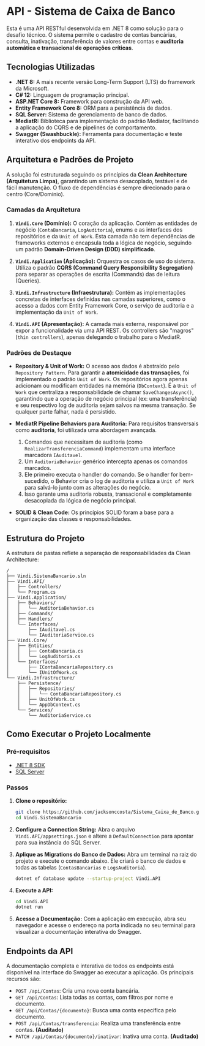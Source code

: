 # API - Sistema de Caixa de Banco

Esta é uma API RESTful desenvolvida em .NET 8 como solução para o desafio técnico. O sistema permite o cadastro de contas bancárias, consulta, inativação, transferência de valores entre contas e **auditoria automática e transacional de operações críticas**.

## Tecnologias Utilizadas

* **.NET 8:** A mais recente versão Long-Term Support (LTS) do framework da Microsoft.
* **C# 12:** Linguagem de programação principal.
* **ASP.NET Core 8:** Framework para construção da API web.
* **Entity Framework Core 8:** ORM para a persistência de dados.
* **SQL Server:** Sistema de gerenciamento de banco de dados.
* **MediatR:** Biblioteca para implementação do padrão Mediator, facilitando a aplicação do CQRS e de pipelines de comportamento.
* **Swagger (Swashbuckle):** Ferramenta para documentação e teste interativo dos endpoints da API.

## Arquitetura e Padrões de Projeto

A solução foi estruturada seguindo os princípios da **Clean Architecture (Arquitetura Limpa)**, garantindo um sistema desacoplado, testável e de fácil manutenção. O fluxo de dependências é sempre direcionado para o centro (Core/Domínio).

### Camadas da Arquitetura

1.  **`Vindi.Core` (Domínio):** O coração da aplicação. Contém as entidades de negócio (`ContaBancaria`, `LogAuditoria`), enums e as interfaces dos repositórios e da `Unit of Work`. Esta camada não tem dependências de frameworks externos e encapsula toda a lógica de negócio, seguindo um padrão **Domain-Driven Design (DDD) simplificado**.

2.  **`Vindi.Application` (Aplicação):** Orquestra os casos de uso do sistema. Utiliza o padrão **CQRS (Command Query Responsibility Segregation)** para separar as operações de escrita (Commands) das de leitura (Queries).

3.  **`Vindi.Infrastructure` (Infraestrutura):** Contém as implementações concretas de interfaces definidas nas camadas superiores, como o acesso a dados com Entity Framework Core, o serviço de auditoria e a implementação da `Unit of Work`.

4.  **`Vindi.API` (Apresentação):** A camada mais externa, responsável por expor a funcionalidade via uma API REST. Os controllers são "magros" (`thin controllers`), apenas delegando o trabalho para o MediatR.

### Padrões de Destaque

* **Repository & Unit of Work:** O acesso aos dados é abstraído pelo `Repository Pattern`. Para garantir a **atomicidade das transações**, foi implementado o padrão `Unit of Work`. Os repositórios agora apenas adicionam ou modificam entidades na memória (`DbContext`). É a `Unit of Work` que centraliza a responsabilidade de chamar `SaveChangesAsync()`, garantindo que a operação de negócio principal (ex: uma transferência) e seu respectivo log de auditoria sejam salvos na mesma transação. Se qualquer parte falhar, nada é persistido.

* **MediatR Pipeline Behaviors para Auditoria:** Para requisitos transversais como **auditoria**, foi utilizada uma abordagem avançada.
    1.  Comandos que necessitam de auditoria (como `RealizarTransferenciaCommand`) implementam uma interface marcadora `IAuditavel`.
    2.  Um `AuditoriaBehavior` genérico intercepta apenas os comandos marcados.
    3.  Ele primeiro executa o handler do comando. Se o handler for bem-sucedido, o Behavior cria o log de auditoria e utiliza a `Unit of Work` para salvá-lo junto com as alterações do negócio.
    4.  Isso garante uma auditoria robusta, transacional e completamente desacoplada da lógica de negócio principal.

* **SOLID & Clean Code:** Os princípios SOLID foram a base para a organização das classes e responsabilidades.

## Estrutura do Projeto

A estrutura de pastas reflete a separação de responsabilidades da Clean Architecture:

```
/
├── Vindi.SistemaBancario.sln
├── Vindi.API/
│   ├── Controllers/
│   └── Program.cs
├── Vindi.Application/
│   ├── Behaviors/
│   │   └── AuditoriaBehavior.cs
│   ├── Commands/
│   ├── Handlers/
│   └── Interfaces/
│       ├── IAuditavel.cs
│       └── IAuditoriaService.cs
├── Vindi.Core/
│   ├── Entities/
│   │   ├── ContaBancaria.cs
│   │   └── LogAuditoria.cs
│   └── Interfaces/
│       ├── IContaBancariaRepository.cs
│       └── IUnitOfWork.cs
└── Vindi.Infrastructure/
    ├── Persistence/
    │   ├── Repositories/
    │   │   └── ContaBancariaRepository.cs
    │   ├── UnitOfWork.cs
    │   └── AppDbContext.cs
    └── Services/
        └── AuditoriaService.cs
```

## Como Executar o Projeto Localmente

### Pré-requisitos
* [.NET 8 SDK](https://dotnet.microsoft.com/download/dotnet/8.0)
* [SQL Server](https://www.microsoft.com/sql-server/sql-server-downloads)

### Passos
1.  **Clone o repositório:**
    ```bash
    git clone https://github.com/jacksonccosta/Sistema_Caixa_de_Banco.git
    cd Vindi.SistemaBancario
    ```

2.  **Configure a Connection String:**
    Abra o arquivo `Vindi.API/appsettings.json` e altere a `DefaultConnection` para apontar para sua instância do SQL Server.

3.  **Aplique as Migrations do Banco de Dados:**
    Abra um terminal na raiz do projeto e execute o comando abaixo. Ele criará o banco de dados e todas as tabelas (`ContasBancarias` e `LogsAuditoria`).
    ```bash
    dotnet ef database update --startup-project Vindi.API
    ```

4.  **Execute a API:**
    ```bash
    cd Vindi.API
    dotnet run
    ```

5.  **Acesse a Documentação:**
    Com a aplicação em execução, abra seu navegador e acesse o endereço na porta indicada no seu terminal para visualizar a documentação interativa do Swagger.

## Endpoints da API

A documentação completa e interativa de todos os endpoints está disponível na interface do Swagger ao executar a aplicação. Os principais recursos são:

* `POST /api/Contas`: Cria uma nova conta bancária.
* `GET /api/Contas`: Lista todas as contas, com filtros por nome e documento.
* `GET /api/Contas/{documento}`: Busca uma conta específica pelo documento.
* `POST /api/Contas/transferencia`: Realiza uma transferência entre contas. **(Auditado)**
* `PATCH /api/Contas/{documento}/inativar`: Inativa uma conta. **(Auditado)**